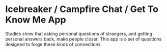 Icebreaker / Campfire Chat / Get To Know Me App
===============================================

Studies show that asking personal questions of strangers, and getting personal answers back, make people closer. This app is a set of questions designed to forge these kinds of connections.
